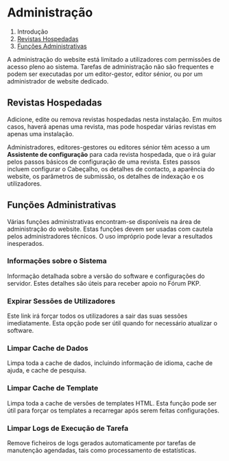 # Administração

1. Introdução
2. [Revistas Hospedadas](administration#hosted-journals)
3. [Funções Administrativas](administration#admin-functions)

A administração do website está limitado a utilizadores com permissões de acesso pleno ao sistema. Tarefas de administração não são frequentes e podem ser executadas por um editor-gestor, editor sénior, ou por um administrador de website dedicado.

## <a name="hosted-journals"></a>Revistas Hospedadas

Adicione, edite ou remova revistas hospedadas nesta instalação. Em muitos casos, haverá apenas uma revista, mas pode hospedar várias revistas em apenas uma instalação.

Administradores, editores-gestores ou editores sénior têm acesso a um **Assistente de configuração** para cada revista hospedada, que o irá guiar pelos passos básicos de configuração de uma revista. Estes passos incluem configurar o Cabeçalho, os detalhes de contacto, a aparência do website, os parâmetros de submissão, os detalhes de indexação e os utilizadores.

## <a name="admin-functions"></a>Funções Administrativas

Várias funções administrativas encontram-se disponíveis na área de administração do website. Estas funções devem ser usadas com cautela pelos administradores técnicos. O uso impróprio pode levar a resultados inesperados.

###  Informações sobre o Sistema

Informação detalhada sobre a versão do software e configurações do servidor. Estes detalhes são úteis para receber apoio no Fórum PKP.

### Expirar Sessões de Utilizadores

Este link irá forçar todos os utilizadores a sair das suas sessões imediatamente. Esta opção pode ser útil quando for necessário atualizar o software.

### Limpar Cache de Dados

Limpa toda a cache de dados, incluindo informação de idioma, cache de ajuda, e cache de pesquisa.

### Limpar Cache de Template

Limpa toda a cache de versões de templates HTML. Esta função pode ser útil para forçar os templates a recarregar após serem feitas configurações.

### Limpar Logs de Execução de Tarefa

Remove ficheiros de logs gerados automaticamente por tarefas de manutenção agendadas, tais como processamento de estatísticas.
